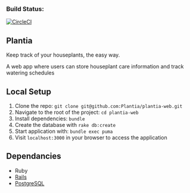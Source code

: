 ### Build Status:
[![CircleCI](https://circleci.com/gh/Plantia/plantia-web/tree/master.svg?style=svg)](https://circleci.com/gh/Plantia/plantia-web/tree/master)

## Plantia
Keep track of your houseplants, the easy way.

A web app where users can store houseplant care information and track watering schedules


## Local Setup
1. Clone the repo: `git clone git@github.com:Plantia/plantia-web.git`
1. Navigate to the root of the project: `cd plantia-web`
1. Install dependencies: `bundle`
1. Create the database with `rake db:create`
1. Start application with: `bundle exec puma`
1. Visit `localhost:3000` in your browser to access the application


## Dependancies

- Ruby
- [Rails](https://rubygems.org/gems/rails)
- [PostgreSQL](https://rubygems.org/gems/pg)
